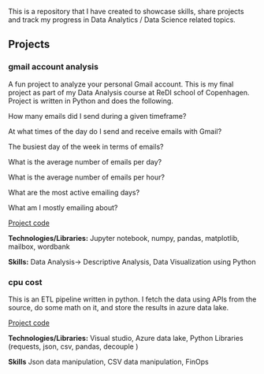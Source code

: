 This is a repository that I have created to showcase skills, share projects and track my progress in Data Analytics / Data Science related topics.

## Projects
### gmail account analysis

A fun project to analyze your personal Gmail account. This is my final project as part of my Data Analysis course at ReDI school of Copenhagen. Project is written in Python and does the following.

How many emails did I send during a given timeframe?​

At what times of the day do I send and receive emails with Gmail?​

The busiest day of the week in terms of emails?​

What is the average number of emails per day?​

What is the average number of emails per hour?​

What are the most active emailing days?​

What am I mostly emailing about?​

[Project code](../../tree/main/projects/gmail-analysis)

**Technologies/Libraries:** Jupyter notebook, numpy, pandas, matplotlib, mailbox, wordbank 

**Skills:** Data Analysis-> Descriptive Analysis, Data Visualization using Python

### cpu cost
This is an ETL pipeline written in python. I fetch the data using APIs from the source, do some math on it, and store the results in azure data lake.

[Project code](../../tree/main/projects/finops)

**Technologies/Libraries:** Visual studio, Azure data lake, Python Libraries (requests, json, csv, pandas, decouple )

**Skills**  Json data manipulation, CSV data manipulation, FinOps
